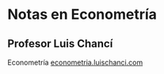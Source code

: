 # Notas en Econometría
## Profesor Luis Chancí

Econometría
[econometria.luischanci.com](econometria.luischanci.com)
